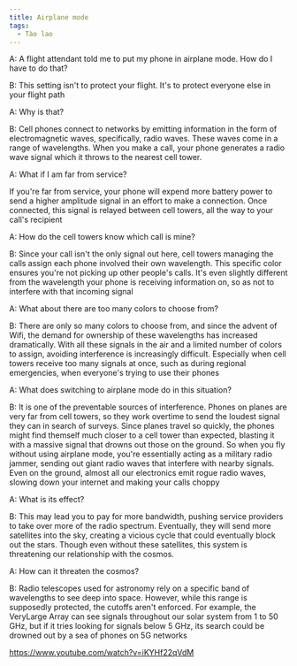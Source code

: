 ```yaml
---
title: Airplane mode
tags:
  - Tào lao
---
```


A: A flight attendant told me to put my phone in airplane mode. How do I have to do that?

B: This setting isn't to protect your flight. It's to protect everyone else in your flight path

A: Why is that?

B: Cell phones connect to networks by emitting information in the form of electromagnetic waves, specifically, radio waves. These waves come in a range of wavelengths. When you make a call, your phone generates a radio wave signal which it throws to the nearest cell tower.

A: What if I am far from service?

If you're far from service, your phone will expend more battery power to send a higher amplitude signal in an effort to make a connection. Once connected, this signal is relayed between cell towers, all the way to your call's recipient

A: How do the cell towers know which call is mine?

B: Since your call isn't the only signal out here, cell towers managing the calls assign each phone involved their own wavelength. This specific color ensures you're not picking up other people's calls. It's even slightly different from the wavelength your phone is receiving information on, so as not to interfere with that incoming signal

A: What about there are too many colors to choose from?

B: There are only so many colors to choose from, and since the advent of Wifi, the demand for ownership of these wavelengths has increased dramatically. With all these signals in the air and a limited number of colors to assign, avoiding interference is increasingly difficult. Especially when cell towers receive too many signals at once, such as during regional emergencies, when everyone's trying to use their phones

A: What does switching to airplane mode do in this situation?

B: It is one of the preventable sources of interference. Phones on planes are very far from cell towers, so they work overtime to send the loudest signal they can in search of surveys. Since planes travel so quickly, the phones might find themself much closer to a cell tower than expected, blasting it with a massive signal that drowns out those on the ground. So when you fly without using airplane mode, you're essentially acting as a military radio jammer, sending out giant radio waves that interfere with nearby signals. Even on the ground, almost all our electronics emit rogue radio waves, slowing down your internet and making your calls choppy

A: What is its effect?

B: This may lead you to pay for more bandwidth, pushing service providers to take over more of the radio spectrum. Eventually, they will send more satellites into the sky, creating a vicious cycle that could eventually block out the stars. Though even without these satellites, this system is threatening our relationship with the cosmos.

A: How can it threaten the cosmos?

B: Radio telescopes used for astronomy rely on a specific band of wavelengths to see deep into space. However, while this range is supposedly protected, the cutoffs aren't enforced. For example, the VeryLarge Array can see signals throughout our solar system from 1 to 50 GHz, but if it tries looking for signals below 5 GHz, its search could be drowned out by a sea of phones on 5G networks

https://www.youtube.com/watch?v=iKYHf22qVdM
